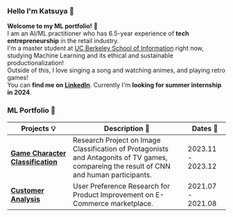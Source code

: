### Hello I'm Katsuya 👋
**Welcome to my ML portfolio!** :star_struck: <br> 
I am an AI/ML practitioner who has 6.5-year experience of **tech entrepreneurship** in the retail industry. <br>
I'm a master student at [UC Berkeley School of Information](https://www.ischool.berkeley.edu/) right now, studying Machine Learning and its ethical and sustainable productionalization!<br> 
Outside of this, I love singing a song and watching animes, and playing retro games! <br>
You can **find me on [LinkedIn](https://www.linkedin.com/in/katsuya-masaki/)**. Currently I'm **looking for summer internship in 2024**.

### ML Portfolio :robot:

|      Projects 💡   |     Description :memo:   | Dates :calendar:  |
|-----------------|---------------------------|---------------|
| [**Game Character Classification**](https://github.com/BenBooby/Classification/) | Research Project on Image Classification of Protagonists and Antagonits of TV games, compareing the result of CNN and human participants.| 2023.11 - 2023.12 |
| [**Customer Analysis**](https://github.com/BenBooby/Customer) | User Preference Research for Product Improvement on E-Commerce marketplace. | 2021.07 - 2021.08 |

